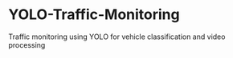 # YOLO-Traffic-Monitoring
Traffic monitoring using YOLO for vehicle classification and video processing
